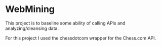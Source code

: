 # WebMining
This project is to baseline some ability of calling APIs and analyzing/cleansing data.

For this project I used the chessdotcom wrapper for the Chess.com API.
